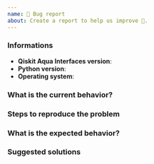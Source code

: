 ```yaml
---
name: 🐛 Bug report
about: Create a report to help us improve 🤔.
---
```


<!-- ⚠️ If you do not respect this template, your issue will be closed -->
<!-- ⚠️ Make sure to browse the opened and closed issues -->

### Informations

- **Qiskit Aqua Interfaces version**:
- **Python version**:
- **Operating system**:

### What is the current behavior?



### Steps to reproduce the problem



### What is the expected behavior?



### Suggested solutions


